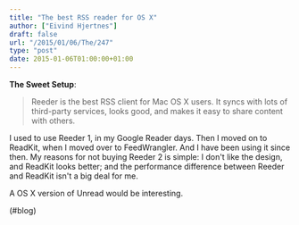 ```yaml
---
title: "The best RSS reader for OS X"
author: ["Eivind Hjertnes"]
draft: false
url: "/2015/01/06/The/247"
type: "post"
date: 2015-01-06T01:00:00+01:00
---
```


**The Sweet Setup**:

> Reeder is the best RSS client for Mac OS X users. It syncs with lots
> of third-party services, looks good, and makes it easy to share
> content with others.

I used to use Reeder 1, in my Google Reader days. Then I moved on to
ReadKit, when I moved over to FeedWrangler. And I have been using it
since then. My reasons for not buying Reeder 2 is simple: I don't like
the design, and ReadKit looks better; and the performance difference
between Reeder and ReadKit isn't a big deal for me.

A OS X version of Unread would be interesting.

(#blog)
